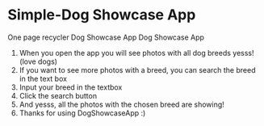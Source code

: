 # Simple-Dog Showcase App
 One page recycler Dog Showcase App
						Dog Showcase App
1. When you open the app you will see photos with all dog breeds yesss! (love dogs)
2. If you want to see more photos with a breed, you can search the breed in the text box 
3. Input your breed in the textbox 
4. Click the search button
4. And yesss, all the photos with the chosen breed are showing! 
5. Thanks for using DogShowcaseApp :)
